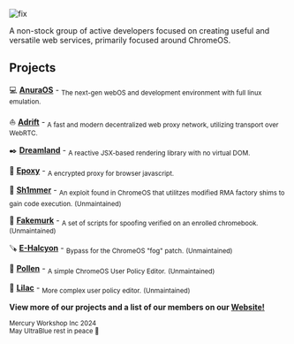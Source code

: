![fix](https://github.com/MercuryWorkshop/.github/assets/89202835/7ebdc9f2-4784-44f4-99be-7165c647eea7)

A non-stock group of active developers focused on creating useful and versatile web services, primarily focused around ChromeOS.
  
## Projects
💻 [**AnuraOS**](https://github.com/MercuryWorkshop/anuraos) - <sub>The next-gen webOS and development environment with full linux emulation.</sub>

⛵ [**Adrift**](https://github.com/MercuryWorkshop/adrift/) - <sub>A fast and modern decentralized web proxy network, utilizing transport over WebRTC.</sub>

✒️ [**Dreamland**](https://github.com/MercuryWorkshop/dreamlandjs) - <sub>A reactive JSX-based rendering library with no virtual DOM.</sub>

🧪 [**Epoxy**](https://github.com/MercuryWorkshop/epoxy-tls) - <sub>A encrypted proxy for browser javascript.</sub>

🔌 [**Sh1mmer**](https://github.com/MercuryWorkshop/sh1mmer) - <sub>An exploit found in ChromeOS that utilitzes modified RMA factory shims to gain code execution.</sub>
<sub>(Unmaintained)</sub>

🥸 [**Fakemurk**](https://github.com/MercuryWorkshop/fakemurk/) - <sub>A set of scripts for spoofing verified on an enrolled chromebook.</sub>
<sub>(Unmaintained)</sub>

🪚 [**E-Halcyon**](https://fog.gay/) - <sub>Bypass for the ChromeOS "fog" patch.</sub>
<sub>(Unmaintained)</sub>

🐝 [**Pollen**](https://github.com/MercuryWorkshop/Pollen) - <sub>A simple ChromeOS User Policy Editor.</sub>
<sub>(Unmaintained)</sub>

🌸 [**Lilac**](https://github.com/MercuryWorkshop/lilac) - <sub>More complex user policy editor.</sub>
<sub>(Unmaintained)</sub>

**View more of our projects and a list of our members on our [Website!](https://mercurywork.shop)**
  
  <sub>Mercury Workshop Inc 2024</sub>
  <br><sub>May UltraBlue rest in peace 🌹</sub>

